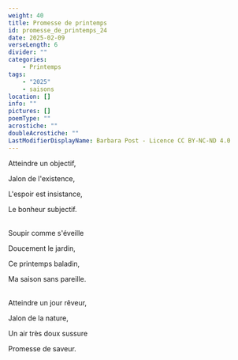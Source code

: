 ```yaml
---
weight: 40
title: Promesse de printemps
id: promesse_de_printemps_24
date: 2025-02-09
verseLength: 6
divider: ""
categories:
    - Printemps
tags:
    - "2025"
    - saisons
location: []
info: ""
pictures: []
poemType: ""
acrostiche: ""
doubleAcrostiche: ""
LastModifierDisplayName: Barbara Post - Licence CC BY-NC-ND 4.0
---
```

Atteindre un objectif,

Jalon de l'existence,

L'espoir est insistance,

Le bonheur subjectif.

 \
Soupir comme s'éveille

Doucement le jardin,

Ce printemps baladin,

Ma saison sans pareille.

 \
Atteindre un jour rêveur,

Jalon de la nature,

Un air très doux sussure

Promesse de saveur.